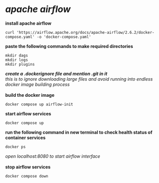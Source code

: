 # _apache airflow_
**install apache airflow**
```
curl 'https://airflow.apache.org/docs/apache-airflow/2.6.2/docker-compose.yaml' -o 'docker-compose.yaml'
```
**paste the following commands to make required directories**
```
mkdir dags
mkdir logs
mkdir plugins
```
**_create a .dockerignore file and mention .git in it_**<br>
_this is to ignore downloading large files and avoid running into endless docker image building process_<br>
<br>
**build the docker image**
```
docker compose up airflow-init
```
**start airflow services**
```
docker compose up
```
**run the following command in new terminal to check health status of container services**
```
docker ps
```
*_open localhost:8080 to start airflow interface_*<br>
<br>
**stop airflow services**
```
docker compose down
```

